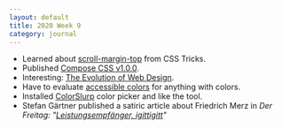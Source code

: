```yaml
---
layout: default
title: 2020 Week 9
category: journal
---
```

- Learned about [scroll-margin-top](https://css-tricks.com/fixed-headers-and-jump-links-the-solution-is-scroll-margin-top/) from CSS Tricks.
- Published [Compose CSS v1.0.0](/compose).
- Interesting: [The Evolution of Web Design](https://fabianburghardt.de/webolution/).
- Have to evaluate [accessible colors](https://accessible-colors.com) for anything with colors.
- Installed [ColorSlurp](http://colorslurp.com) color picker and like the tool.
- Stefan Gärtner published a satiric article about Friedrich Merz in *Der Freitag: "[Leistungsempfänger, igittigitt](https://www.freitag.de/autoren/der-freitag/leistungsempfaenger-igittigitt)"*
